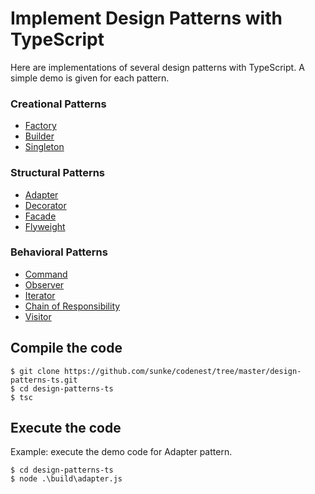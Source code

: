 # Implement Design Patterns with TypeScript #

Here are implementations of several design patterns with TypeScript. 
A simple demo is given for each pattern.

### Creational Patterns ###
* [Factory](https://github.com/sunke/codenest/tree/master/design-patterns-ts/src/factory.ts)
* [Builder](https://github.com/sunke/codenest/tree/master/design-patterns-ts/src/builder.ts)
* [Singleton](https://github.com/sunke/codenest/tree/master/design-patterns-ts/src/singleton.ts)

### Structural Patterns ###
* [Adapter](https://github.com/sunke/codenest/tree/master/design-patterns-ts/src/adapter.ts)
* [Decorator](https://github.com/sunke/codenest/tree/master/design-patterns-ts/src/decorator.ts)
* [Facade](https://github.com/sunke/codenest/tree/master/design-patterns-ts/src/facade.ts)
* [Flyweight](https://github.com/sunke/codenest/tree/master/design-patterns-ts/src/flyweight.ts)

### Behavioral Patterns ###
* [Command](https://github.com/sunke/codenest/tree/master/design-patterns-ts/src/command.ts)
* [Observer](https://github.com/sunke/codenest/tree/master/design-patterns-ts/src/observer.ts)
* [Iterator](https://github.com/sunke/codenest/tree/master/design-patterns-ts/src/iterator.ts)
* [Chain of Responsibility](https://github.com/sunke/codenest/tree/master/design-patterns-ts/src/chain.ts)
* [Visitor](https://github.com/sunke/codenest/tree/master/design-patterns-ts/src/visitor.ts)

## Compile the code
```
$ git clone https://github.com/sunke/codenest/tree/master/design-patterns-ts.git
$ cd design-patterns-ts
$ tsc
```

## Execute the code
Example: execute the demo code for Adapter pattern.
```
$ cd design-patterns-ts
$ node .\build\adapter.js
```